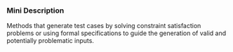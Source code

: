 ### Mini Description

Methods that generate test cases by solving constraint satisfaction problems or using formal specifications to guide the generation of valid and potentially problematic inputs.
